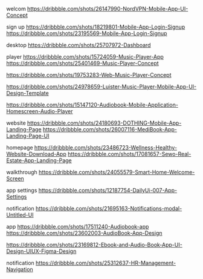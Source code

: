welcom 
https://dribbble.com/shots/26147990-NordVPN-Mobile-App-UI-Concept

sign up 
https://dribbble.com/shots/18219801-Mobile-App-Login-Signup
https://dribbble.com/shots/23195569-Mobile-App-Login-Signup

desktop 
https://dribbble.com/shots/25707972-Dashboard


player
https://dribbble.com/shots/15724059-Music-Player-App
https://dribbble.com/shots/25401469-Music-Player-Concept

https://dribbble.com/shots/19753283-Web-Music-Player-Concept

https://dribbble.com/shots/24978659-Luister-Music-Player-Mobile-App-UI-Design-Template


https://dribbble.com/shots/15147120-Audiobook-Mobile-Application-Homescreen-Audio-Player

website 
https://dribbble.com/shots/24180693-DOTHING-Mobile-App-Landing-Page
https://dribbble.com/shots/26007116-MediBook-App-Landing-Page-UI

homepage
https://dribbble.com/shots/23486723-Wellness-Healthy-Website-Download-App
https://dribbble.com/shots/17081657-Sewo-Real-Estate-App-Landing-Page

walkthrough 
https://dribbble.com/shots/24055579-Smart-Home-Welcome-Screen


app settings
https://dribbble.com/shots/12187754-DailyUi-007-App-Settings


notification 
https://dribbble.com/shots/21695163-Notifications-modal-Untitled-UI


app
https://dribbble.com/shots/17511240-Audiobook-app
https://dribbble.com/shots/23602003-AudioBook-App-Design


https://dribbble.com/shots/23169812-Ebook-and-Audio-Book-App-UI-Design-UIUX-Figma-Design




notification 
https://dribbble.com/shots/25312637-HR-Management-Navigation